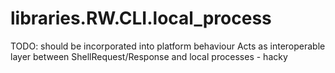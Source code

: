 <a id="libraries.RW.CLI.local_process"></a>

# libraries.RW.CLI.local\_process

TODO: should be incorporated into platform behaviour
Acts as interoperable layer between ShellRequest/Response and local processes - hacky

